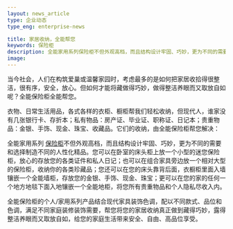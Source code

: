 ```yaml
---
layout: news_article
type: 企业动态
type_eng: enterprise-news

title: 家居收纳，全能帮您
keywords: 保险柜
description: 全能家用系列保险柜不但外观高档，而且结构设计牢固、巧妙，更为不同的需要和选择制造不同的人性化精品，帮您将您的家居收纳真正做到藏得巧妙。
image: 
---
```

当今社会，人们在构筑爱巢或温馨家园时，考虑最多的是如何把家居收拾得很整洁，很有序，安全，放心。但如何才能将藏做得巧妙，做得整洁养眼而又取放自如呢？全能保险柜全能帮您。

衣物、日常生活用品，各式各样的衣柜、橱柜帮我们轻松收纳，但现代人，谁家没有几张银行卡、存折本；私有物品：房产证、毕业证、职称证、日记本；贵重物品：金银、手饰、现金、珠宝、收藏品。它们的收纳，由全能保险柜帮您解决：

全能家用系列 [保险柜](http://www.qnn.com.cn/)不但外观高档，而且结构设计牢固、巧妙，更为不同的需要和选择制造不同的人性化精品。您可以在卧室的床头柜上放一个小型的迷您保险柜，放心的存放您的各类证件和私人日记；也可以在组合家具旁边放一个相对大型的保险柜，收纳你的各类珍藏品；您还可以在您的床头靠背后面，衣橱柜里面入墙镶嵌一个全能墙柜，存放您的金银、手饰、现金、珠宝；更可以在您的家的任何一个地方地毯下面入地镶嵌一个全能地柜，将您所有贵重物品和个人隐私尽收入内。

全能保险柜的个人/家用系列产品结合现代家具装饰色调，配以不同款式、品位和色调，满足不同家庭装修装饰需要，帮您将您的家居收纳真正做到藏得巧妙，露得整洁养眼而又取放自如，给您的家庭生活带来安全、自由、高品位享受。
